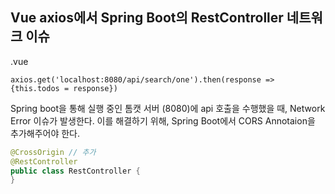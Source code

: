 ## Vue axios에서 Spring Boot의 RestController 네트워크 이슈

.vue

```
axios.get('localhost:8080/api/search/one').then(response => {this.todos = response})
```



Spring boot을 통해 실행 중인 톰캣 서버 (8080)에 api 호출을 수행했을 때, Network Error 이슈가 발생한다.
이를 해결하기 위해, Spring Boot에서 CORS Annotaion을 추가해주어야 한다.

```java
@CrossOrigin // 추가
@RestController
public class RestController {
}
```